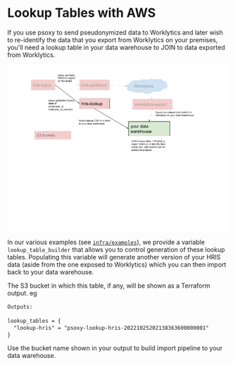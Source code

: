 # Lookup Tables with AWS

If you use psoxy to send pseudonymized data to Worklytics and later wish to re-identify the data
that you export from Worklytics on your premises, you'll need a lookup table in your data warehouse
to JOIN to data exported from Worklytics.

![AWS data flow](./lookup-table-data-flow.png)

In our various examples (see [`infra/examples`](../../infra/examples)), we provide a variable
`lookup_table_builder` that allows you to control generation of these lookup tables. Populating this
variable will generate another version of your HRIS data (aside from the one exposed to Worklytics)
which you can then import back to your data warehouse.

The S3 bucket in which this table, if any, will be shown as a Terraform output. eg

```shell
Outputs:

lookup_tables = {
  "lookup-hris" = "psoxy-lookup-hris-20221025202138363600000001"
}
```

Use the bucket name shown in your output to build import pipeline to your data warehouse.
